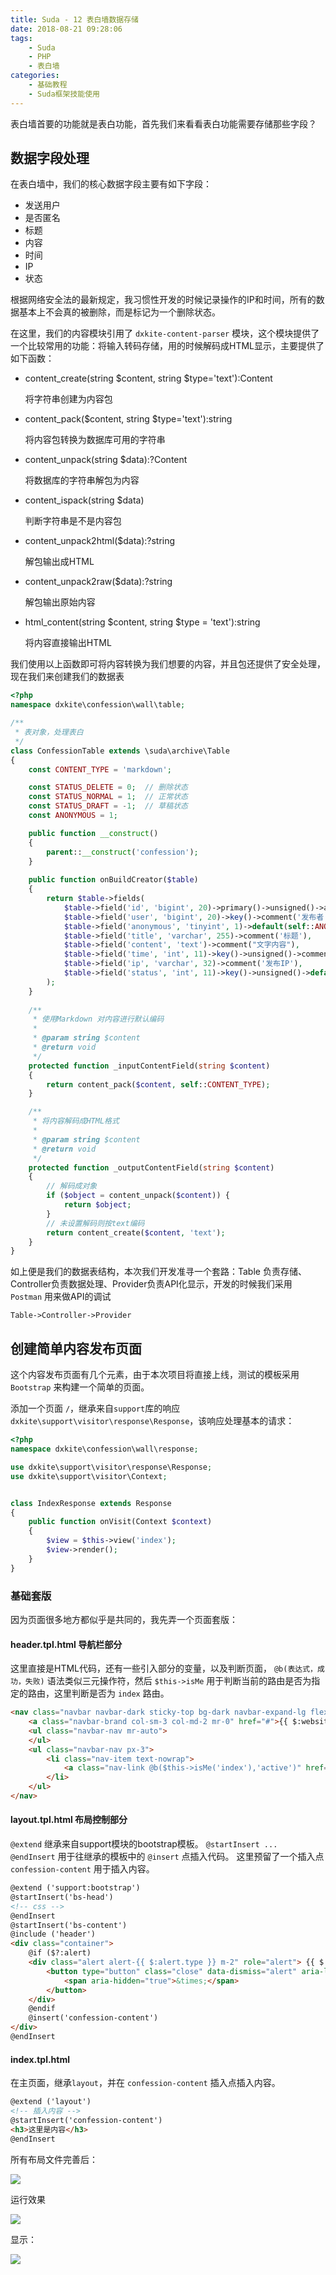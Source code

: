 ```yaml
---
title: Suda - 12 表白墙数据存储
date: 2018-08-21 09:28:06
tags:
    - Suda
    - PHP
    - 表白墙
categories:
    - 基础教程
    - Suda框架技能使用
---
```


表白墙首要的功能就是表白功能，首先我们来看看表白功能需要存储那些字段？

<!-- more -->

## 数据字段处理

在表白墙中，我们的核心数据字段主要有如下字段：

- 发送用户
- 是否匿名
- 标题
- 内容
- 时间
- IP
- 状态

根据网络安全法的最新规定，我习惯性开发的时候记录操作的IP和时间，所有的数据基本上不会真的被删除，而是标记为一个删除状态。

在这里，我们的内容模块引用了 `dxkite-content-parser` 模块，这个模块提供了一个比较常用的功能：将输入转码存储，用的时候解码成HTML显示，主要提供了如下函数：

- content_create(string $content, string $type='text'):Content
    
    将字符串创建为内容包
- content_pack($content, string $type='text'):string

    将内容包转换为数据库可用的字符串
- content_unpack(string $data):?Content

    将数据库的字符串解包为内容
- content_ispack(string $data)
    
    判断字符串是不是内容包
- content_unpack2html($data):?string

    解包输出成HTML
- content_unpack2raw($data):?string

    解包输出原始内容
- html_content(string $content, string $type = 'text'):string
    
    将内容直接输出HTML

我们使用以上函数即可将内容转换为我们想要的内容，并且包还提供了安全处理，现在我们来创建我们的数据表

```php
<?php
namespace dxkite\confession\wall\table;

/**
 * 表对象，处理表白
 */
class ConfessionTable extends \suda\archive\Table
{
    const CONTENT_TYPE = 'markdown';

    const STATUS_DELETE = 0;  // 删除状态
    const STATUS_NORMAL = 1;  // 正常状态
    const STATUS_DRAFT = -1;  // 草稿状态
    const ANONYMOUS = 1;

    public function __construct()
    {
        parent::__construct('confession');
    }
    
    public function onBuildCreator($table)
    {
        return $table->fields(
            $table->field('id', 'bigint', 20)->primary()->unsigned()->auto(),
            $table->field('user', 'bigint', 20)->key()->comment('发布者'),
            $table->field('anonymous', 'tinyint', 1)->default(self::ANONYMOUS)->comment('匿名发布'),
            $table->field('title', 'varchar', 255)->comment('标题'),
            $table->field('content', 'text')->comment("文字内容"),
            $table->field('time', 'int', 11)->key()->unsigned()->comment('发表时间'),
            $table->field('ip', 'varchar', 32)->comment('发布IP'),
            $table->field('status', 'int', 11)->key()->unsigned()->default(self::STATUS_DRAFT)->comment('状态')
        );
    }
    
    /**
     * 使用Markdown 对内容进行默认编码
     *
     * @param string $content
     * @return void
     */
    protected function _inputContentField(string $content)
    {
        return content_pack($content, self::CONTENT_TYPE);
    }

    /**
     * 将内容解码成HTML格式
     *
     * @param string $content
     * @return void
     */
    protected function _outputContentField(string $content)
    {
        // 解码成对象
        if ($object = content_unpack($content)) {
            return $object;
        }
        // 未设置解码则按text编码
        return content_create($content, 'text');
    }
}
```

如上便是我们的数据表结构，本次我们开发准寻一个套路：Table 负责存储、Controller负责数据处理、Provider负责API化显示，开发的时候我们采用 `Postman` 用来做API的调试

```
Table->Controller->Provider
```

## 创建简单内容发布页面

这个内容发布页面有几个元素，由于本次项目将直接上线，测试的模板采用 `Bootstrap` 来构建一个简单的页面。

添加一个页面 `/`，继承来自`support`库的响应 `dxkite\support\visitor\response\Response`，该响应处理基本的请求：

```php
<?php
namespace dxkite\confession\wall\response;

use dxkite\support\visitor\response\Response;
use dxkite\support\visitor\Context;


class IndexResponse extends Response
{
    public function onVisit(Context $context)
    {
        $view = $this->view('index');
        $view->render();
    }
}

```
### 基础套版

因为页面很多地方都似乎是共同的，我先弄一个页面套版：

#### header.tpl.html 导航栏部分
这里直接是HTML代码，还有一些引入部分的变量，以及判断页面，
`@b(表达式，成功，失败)` 语法类似三元操作符，然后 `$this->isMe` 用于判断当前的路由是否为指定的路由，这里判断是否为 `index` 路由。
```html
<nav class="navbar navbar-dark sticky-top bg-dark navbar-expand-lg flex-md-nowrap p-0">
    <a class="navbar-brand col-sm-3 col-md-2 mr-0" href="#">{{ $:website_name('涉外学院 - 表白墙') }}</a>
    <ul class="navbar-nav mr-auto">
    </ul>
    <ul class="navbar-nav px-3">
        <li class="nav-item text-nowrap">
            <a class="nav-link @b($this->isMe('index'),'active')" href="@u('index')">首页</a>
        </li>
    </ul>
</nav>
```

#### layout.tpl.html 布局控制部分

`@extend` 继承来自support模块的bootstrap模板。
`@startInsert ... @endInsert` 用于往继承的模板中的 `@insert` 点插入代码。
这里预留了一个插入点 `confession-content` 用于插入内容。

```html
@extend ('support:bootstrap') 
@startInsert('bs-head')
<!-- css -->
@endInsert 
@startInsert('bs-content') 
@include ('header')
<div class="container">
    @if ($?:alert)
    <div class="alert alert-{{ $:alert.type }} m-2" role="alert"> {{ $:alert.text }}
        <button type="button" class="close" data-dismiss="alert" aria-label="Close">
            <span aria-hidden="true">&times;</span>
        </button>
    </div>
    @endif 
    @insert('confession-content')
</div>
@endInsert
```

#### index.tpl.html

在主页面，继承`layout`，并在 `confession-content` 插入点插入内容。
```html
@extend ('layout')
<!-- 插入内容 -->
@startInsert('confession-content')
<h3>这里是内容</h3>
@endInsert

```


所有布局文件完善后：

![](suda-confession-wall-table/0.png)

运行效果

![](suda-confession-wall-table/1.png)

显示：

![](suda-confession-wall-table/2.png)